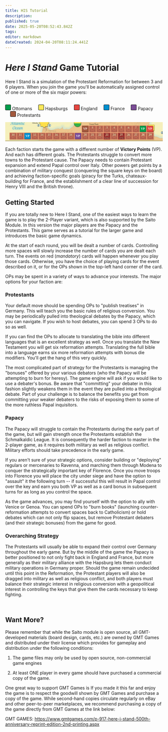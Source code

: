 ```yaml
---
title: HIS Tutorial
description: 
published: true
date: 2025-05-20T08:52:43.842Z
tags: 
editor: markdown
dateCreated: 2024-04-20T08:11:24.441Z
---
```


# *Here I Stand* Game Tutorial

Here I Stand is a simulation of the Protestant Reformation for between 3 and 6 players. When you join the game you'll be automatically assigned control of one or more of the six major powers:

<br>
<div class="factionBox" style="background-color: #019d4c;"></div> Ottomans

<div class="factionBox" style="background-color: #fce75a;margin-left:1rem;"></div> Hapsburgs

<div  class="factionBox" style="background-color: #e54640;margin-left:1rem;"></div> England

<div  class="factionBox" style="background-color: #0090cf;margin-left:1rem;"></div> France

<div  class="factionBox" style="background-color: #7b4d96;margin-left:1rem;"></div> Papacy

<div  class="factionBox" style="background-color: #a2583d;margin-left:1rem;"></div> Protestants

![his-victory-track-gamestart.png](/his-victory-track-gamestart.png)

Each faction starts the game with a different number of **Victory Points** (VP). And each has different goals. The Protestants struggle to convert more towns to the Protestant cause. The Papacy needs to contain Protestant expansion and extend Papal control over Italy. Other powers get points by a combination of military conquest (conquering the square keys on the board) and achieving faction-specific goals (piracy for the Turks, chateaux-building for France, and the establishment of a clear line of succession for Henry VIII and the British throne).

## Getting Started

If you are totally new to Here I Stand, one of the easiest ways to learn the game is to play the 2-Player variant, which is also supported by the Saito Module. In this version the major players are the Papacy and the Protestants. This game serves as a tutorial for the larger game and introduces the basic game dynamics.

At the start of each round, you will be dealt a number of cards. Controlling more spaces will slowly increase the number of cards you are dealt each turn. The events on red (*mandatory*) cards will happen whenever you play those cards. Otherwise, you have the choice of playing cards for the event described on it, or for the OPs shown in the top-left hand corner of the card.

OPs may be spent in a variety of ways to advance your interests. The major options for your faction are:

### Protestants

Your default move should be spending OPs to "publish treatises" in Germany. This will teach you the basic rules of religious conversion. You may be periodically pulled into theological debates by the Papacy, which you can navigate. If you wish to host debates, you can spend 3 OPs to do so as well.

If you can find the OPs to allocate to translating the bible into different languages that is an excellent strategy as well. Once you translate the New Testament you will get six reformation attempts. Translating the full bible into a language earns six more reformation attempts with bonus die modifiers. You'll get the hang of this very quickly.

The most complicated part of strategy for the Protestants is managing the "bonuses" offered by your various debators (who the Papacy will be attempting to burn for heresy). The game engine will ask if you would like to use a debater's bonus. Be aware that "committing" your debater in this fashion slightly weakens them in the event they are pulled into a theological debate. Part of your challenge is to balance the benefits you get from committing your weaker debaters to the risks of exposing them to some of the more ruthless Papal inquisitors.

### Papacy

The Papacy will struggle to contain the Protestants during the early part of the game, but will gain strength once the Protestants establish the Schmalkaldic League. It is consequently the harder faction to master in the 2-player game, as it requires both military as well as religious conflict. Military efforts should take precedence in the early game.

If you aren't sure of your strategic options, consider building or "deploying" regulars or mercenaries to Ravenna, and marching them through Modena to conquer the strategically important key of Florence. Once you move troops into Florence you will place the city under siege and have the option to "assault" it the following turn -- if successful this will result in Papal control over the key and earn you both VP as well as a card bonus in subsequent turns for as long as you control the space.

As the game advances, you may find yourself with the option to ally with Venice or Genoa. You can spend OPs to "burn books" (launching counter-reformation attempts to convert spaces back to Catholicism) or hold debates which can not only flip spaces, but remove Protestant debaters (and their strategic bonuses) from the game for good. 


### Overarching Strategy

The Protestants will usually be able to expand their control over Germany throughout the early game. But by the middle of the game the Papacy is better positioned to not only fight back in England and France, but more generally as their military alliance with the Hapsburg lets them conduct military operations in Germany proper. Should the game remain undecided until this point in the Reformation, the Protestant players will also be dragged into military as well as religious conflict, and both players must balance their strategic interest in religious conversion with a geopolitical interest in controlling the keys that give them the cards necessary to keep fighting.

<br>

## <div id="license" class="targetDiv"> Want More? </div>

Please remember that while the Saito module is open source, all GMT-developed materials (board design, cards, etc.) are owned by GMT Games and distributed under their license which provides for gameplay and distribution under the following conditions:

1. The game files may only be used by open source, non-commercial game engines

2. At least ONE player in every game should have purchased a commercial copy of the game.

One great way to support GMT Games is If you made it this far and enjoy the game is to respect the goodwill shown by GMT Games and purchase a copy of the game. While second-hand copies circulate regularly on eBay and other peer-to-peer marketplaces, we recommend purchasing a copy of the game directly from GMT Games at the link below:

GMT GAMES: https://www.gmtgames.com/p-917-here-i-stand-500th-anniversary-reprint-edition-2nd-printing.aspx


<style>
  
  .box {
    padding: 10px 10px;
    margin: 10px;
    border: 4px solid #00000090;
    border-radius: 15px;
  }
  .factionBox {
    display: inline-block;
    width: 16px; height: 16px;
    border: solid 0.5px black;
    border-radius: 2px;
  }

 @keyframes flash {
    0% { background-color: transparent; }
    33% { background-color: #f71f3d; }
    100% { background-color: transparent; }
 }
 .targetDiv {
    animation-name: flash;
    animation-duration: 1.5s;
    animation-iteration-count: 1;
 }
 .targetDiv:target {
    animation-iteration-count: 1;
 }
</style>

